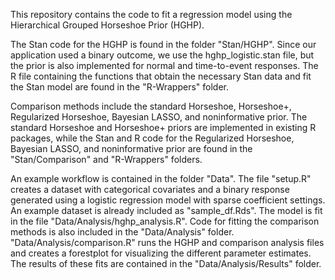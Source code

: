 This repository contains the code to fit a regression model using the Hierarchical Grouped Horseshoe Prior (HGHP). 

The Stan code for the HGHP is found in the folder "Stan/HGHP". Since our application
used a binary outcome, we use the hghp_logistic.stan file, but the prior is also
implemented for normal and time-to-event responses. The R file containing the 
functions that obtain the necessary Stan data and fit the Stan model are found in 
the "R-Wrappers" folder.

Comparison methods include the standard Horseshoe, Horseshoe+, Regularized Horseshoe,
Bayesian LASSO, and noninformative prior. The standard Horseshoe and Horseshoe+ priors
are implemented in existing R packages, while the Stan and R code for the Regularized
Horseshoe, Bayesian LASSO, and noninformative prior are found in the "Stan/Comparison"
and "R-Wrappers" folders.

An example workflow is contained in the folder "Data". The file "setup.R" creates
a dataset with categorical covariates and a binary response generated using a 
logistic regression model with sparse coefficient settings. An example dataset
is already included as "sample_df.Rds". The model is fit in the file 
"Data/Analysis/hghp_analysis.R". Code for fitting the comparison methods is also 
included in the "Data/Analysis" folder. "Data/Analysis/comparison.R" runs
the HGHP and comparison analysis files and creates a forestplot for visualizing
the different parameter estimates. The results of these fits are contained in
the "Data/Analysis/Results" folder.